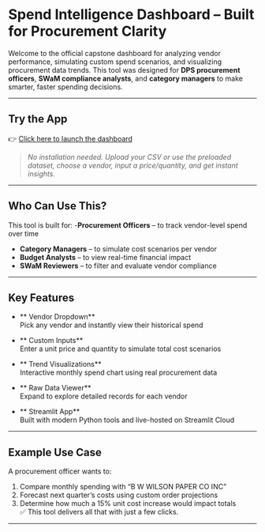 #  Spend Intelligence Dashboard – Built for Procurement Clarity

Welcome to the official capstone dashboard for analyzing vendor performance, simulating custom spend scenarios, and visualizing procurement data trends. This tool was designed for **DPS procurement officers**, **SWaM compliance analysts**, and **category managers** to make smarter, faster spending decisions.

---

## Try the App  
👉 [Click here to launch the dashboard](https://spend-simulator-cdqgvmwf7avwpgwbmdrcy4.streamlit.app/)

> *No installation needed. Upload your CSV or use the preloaded dataset, choose a vendor, input a price/quantity, and get instant insights.*

---

##  Who Can Use This?

This tool is built for:
-**Procurement Officers** – to track vendor-level spend over time
- **Category Managers** – to simulate cost scenarios per vendor
- **Budget Analysts** – to view real-time financial impact
-  **SWaM Reviewers** – to filter and evaluate vendor compliance

---

##  Key Features

- ** Vendor Dropdown**  
  Pick any vendor and instantly view their historical spend

- ** Custom Inputs**  
  Enter a unit price and quantity to simulate total cost scenarios

- ** Trend Visualizations**  
  Interactive monthly spend chart using real procurement data

- ** Raw Data Viewer**  
  Expand to explore detailed records for each vendor

- ** Streamlit App**  
  Built with modern Python tools and live-hosted on Streamlit Cloud

---

## Example Use Case

A procurement officer wants to:
1. Compare monthly spending with “B W WILSON PAPER CO INC”
2. Forecast next quarter’s costs using custom order projections
3. Determine how much a 15% unit cost increase would impact totals  
✅ This tool delivers all that with just a few clicks.

---


